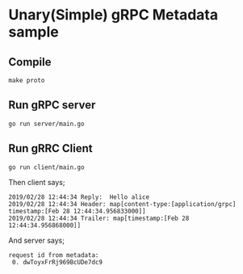 # Unary(Simple) gRPC Metadata sample

## Compile
```
make proto
```

## Run gRPC server
```
go run server/main.go
```

## Run gRRC Client
```
go run client/main.go
```

Then client says;
```
2019/02/28 12:44:34 Reply:  Hello alice
2019/02/28 12:44:34 Header: map[content-type:[application/grpc] timestamp:[Feb 28 12:44:34.956833000]]
2019/02/28 12:44:34 Trailer: map[timestamp:[Feb 28 12:44:34.956868000]]
```

And server says;
```
request id from metadata:
 0. dwToyxFrRj969BcUDe7dc9
```
